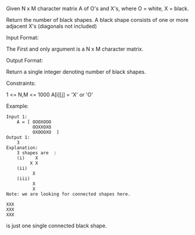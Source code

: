 Given N x M character matrix A of O's and X's, where O = white, X = black.


Return the number of black shapes. A black shape consists of one or more adjacent X's (diagonals not included)




Input Format:

The First and only argument is a N x M character matrix.

Output Format:

Return a single integer denoting number of black shapes.

Constraints:

1 <= N,M <= 1000
A[i][j] = 'X' or 'O'

Example:
```
Input 1:
    A = [ OOOXOOO
          OOXXOXO
          OXOOOXO  ]
Output 1:
    3
Explanation:
    3 shapes are  :
    (i)    X
         X X
    (ii)
          X
    (iii)
          X
          X
Note: we are looking for connected shapes here.

XXX
XXX
XXX
```
is just one single connected black shape.

